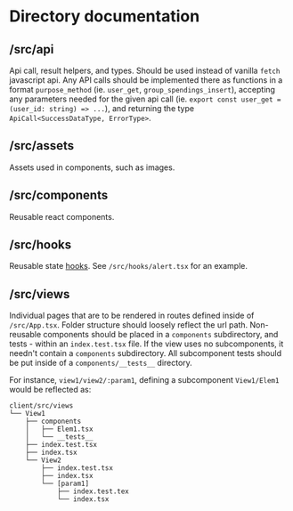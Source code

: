 # Directory documentation

## /src/api

Api call, result helpers, and types. Should be used instead of vanilla `fetch` javascript api. Any API calls should be implemented there as functions in a format `purpose_method` (ie. `user_get`, `group_spendings_insert`), accepting any parameters needed for the given api call (ie. `export const user_get = (user_id: string) => ...`), and returning the type `ApiCall<SuccessDataType, ErrorType>`.

## /src/assets

Assets used in components, such as images.

## /src/components

Reusable react components.

## /src/hooks

Reusable state [hooks](https://legacy.reactjs.org/docs/hooks-intro.html). See `/src/hooks/alert.tsx` for an example.

## /src/views

Individual pages that are to be rendered in routes defined inside of `/src/App.tsx`. Folder structure should loosely reflect the url path. Non-reusable components should be placed in a `components` subdirectory, and tests - within an `index.test.tsx` file. If the view uses no subcomponents, it needn't contain a `components` subdirectory. All subcomponent tests should be put inside of a `components/__tests__` directory.

For instance, `view1/view2/:param1`, defining a subcomponent `View1/Elem1` would be reflected as:
```
client/src/views
└── View1
    ├── components
    │   ├── Elem1.tsx
    │   └── __tests__
    ├── index.test.tsx
    ├── index.tsx
    └── View2
        ├── index.test.tsx
        ├── index.tsx
        └── [param1]
            ├── index.test.tex
            └── index.tsx
```